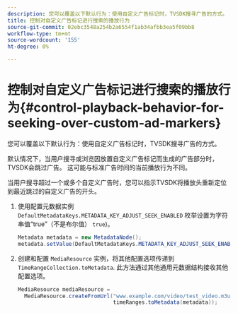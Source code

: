 ```yaml
---
description: 您可以覆盖以下默认行为：使用自定义广告标记时，TVSDK搜寻广告的方式。
title: 控制对自定义广告标记进行搜索的播放行为
source-git-commit: 02ebc3548a254b2a6554f1ab34afbb3ea5f09bb8
workflow-type: tm+mt
source-wordcount: '155'
ht-degree: 0%

---
```


# 控制对自定义广告标记进行搜索的播放行为{#control-playback-behavior-for-seeking-over-custom-ad-markers}

您可以覆盖以下默认行为：使用自定义广告标记时，TVSDK搜寻广告的方式。

默认情况下，当用户搜寻或浏览因放置自定义广告标记而生成的广告部分时，TVSDK会跳过广告。 这可能与标准广告时间的当前播放行为不同。

当用户搜寻超过一个或多个自定义广告时，您可以指示TVSDK将播放头重新定位到最近跳过的自定义广告的开头。

1. 使用配置元数据实例 `DefaultMetadataKeys.METADATA_KEY_ADJUST_SEEK_ENABLED` 枚举设置为字符串值“true”（不是布尔值） `true`)。

   ```java
   Metadata metadata = new MetadataNode(); 
   metadata.setValue(DefaultMetadataKeys.METADATA_KEY_ADJUST_SEEK_ENABLED.getValue(),"true");
   ```

1. 创建和配置 `MediaResource` 实例，将其他配置选项传递到 `TimeRangeCollection.toMetadata`. 此方法通过其他通用元数据结构接收其他配置选项。

   ```java
   MediaResource mediaResource =  
     MediaResource.createFromUrl("www.example.com/video/test_video.m3u8", 
                                 timeRanges.toMetadata(metadata));
   ```
